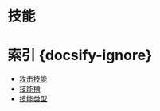 # 技能

# 索引 {docsify-ignore} 
  * [攻击技能](/ac/skill/攻击技能)
  * [技能槽](/ac/skill/技能槽)
  * [技能类型](/ac/skill/技能类型)
